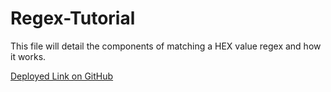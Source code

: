 # Regex-Tutorial

This file will detail the components of matching a HEX value regex and how it works.

<a href= "https://gnorzea.github.io/Regex-Tutorial/"> Deployed Link on GitHub</a>